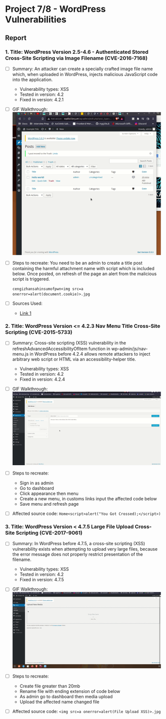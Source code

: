 # Project 7/8 - WordPress Vulnerabilities

## Report

### 1. Title: WordPress Version 2.5-4.6 - Authenticated Stored Cross-Site Scripting via Image Filename (CVE-2016-7168)
  - [ ] Summary: An attacker can create a specially crafted image file name which, when uploaded in WordPress, injects malicious JavaScript code into the application.
   
    - Vulnerability types: XSS
    - Tested in version: 4.2
    - Fixed in version: 4.2.1
    
  - [ ] GIF Walkthrough: <img src="wp_xss.gif" alt="Cross-Site Scripting (XSS)">
  - [ ] Steps to recreate: You need to be an admin to create a title post containing the harmful attachment name with script which is included below. Once posted, on refresh of the page an alert from the malicious script is triggered.

    `cengizhansahinsumofpwn<img src=a onerror=alert(document.cookie)>.jpg`

  - [ ] Sources Used: 
    - [Link 1](https://sumofpwn.nl/advisory/2016/persistent_cross_site_scripting_vulnerability_in_wordpress_due_to_unsafe_processing_of_file_names.html)

### 2. Title: WordPress Version <= 4.2.3 Nav Menu Title Cross-Site Scripting (CVE-2015-5733)
  - [ ] Summary: Cross-site scripting (XSS) vulnerability in the refreshAdvancedAccessibilityOfItem function in wp-admin/js/nav-menu.js in WordPress before 4.2.4 allows remote attackers to inject arbitrary web script or HTML via an accessibility-helper title.
  
    - Vulnerability types: XSS
    - Tested in version: 4.2
    - Fixed in version: 4.2.4
    
  - [ ] GIF Walkthrough: <img src='cve_menu_xss.gif' width='' alt='Video Walkthrough' />
  - [ ] Steps to recreate:
      - Sign in as admin
      - Go to dashboard
      - Click appearance then menu
      - Create a new menu, in customs links input the affected code below 
      - Save menu and refresh page
      
  - [ ] Affected source code:
     `Home<script>alert("You Got Crossed);</script>)`
     
 ### 3. Title: WordPress Version < 4.7.5 Large File Upload Cross-Site Scripting (CVE-2017-9061)
  - [ ] Summary: In WordPress before 4.7.5, a cross-site scripting (XSS) vulnerability exists when attempting to upload very large files, because the error message does not properly restrict presentation of the filename.
  
    - Vulnerability types: XSS
    - Tested in version: 4.2
    - Fixed in version: 4.7.5
    
  - [ ] GIF Walkthrough: <img src='file_upload_xss.gif' width='' alt='Video Walkthrough' />
  - [ ] Steps to recreate:
      - Create file greater than 20mb
      - Rename file with ending extension of code below
      - As admin go to dashboard then media upload
      - Upload the affected name changed file
      
  - [ ] Affected source code:
     `<img src=a onerror=alert(File Upload XSS)>.jpg`
